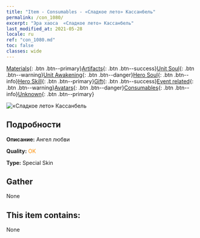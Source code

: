 ```yaml
---
title: "Item - Consumables - «Сладкое лето» Кассанбель"
permalink: /con_1080/
excerpt: "Эра хаоса  «Сладкое лето» Кассанбель"
last_modified_at: 2021-05-28
locale: ru
ref: "con_1080.md"
toc: false
classes: wide
---
```

 [Materials](/ItemsRU/){: .btn .btn--primary}[Artifacts](/ItemsRU/Artifacts/){: .btn .btn--success}[Unit Soul](/ItemsRU/UnitSoul/){: .btn .btn--warning}[Unit Awakening](/ItemsRU/UnitAwakening/){: .btn .btn--danger}[Hero Soul](/ItemsRU/HeroSoul/){: .btn .btn--info}[Hero Skill](/ItemsRU/HeroSkill/){: .btn .btn--primary}[Gift](/ItemsRU/Gift/){: .btn .btn--success}[Event related](/ItemsRU/Events/){: .btn .btn--warning}[Avatars](/ItemsRU/Avatars/){: .btn .btn--danger}[Consumables](/ItemsRU/Consumables/){: .btn .btn--info}[Unknown](/ItemsRU/Unknown/){: .btn .btn--primary}

 ![«Сладкое лето» Кассанбель](/images/h/h_Cassanbel5.jpg)

## Подробности
 **Описание:** Ангел любви

 **Quality:** <span style="color: #FF8C00">OK</span>

 **Type:** Special Skin

## Gather

  None

## This item contains:

  None

